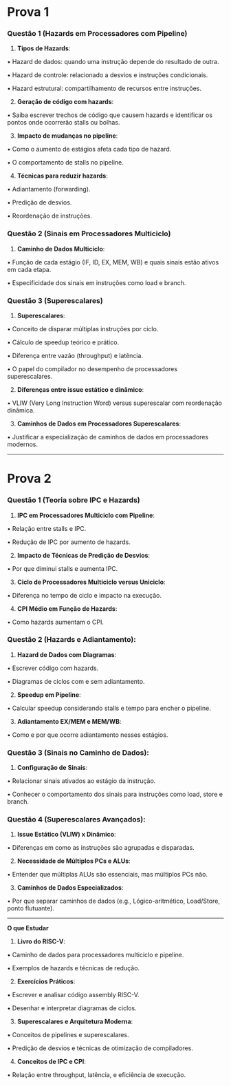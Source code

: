   

# **Prova 1**

### **Questão 1 (Hazards em Processadores com Pipeline)**

1. **Tipos de Hazards**:

• Hazard de dados: quando uma instrução depende do resultado de outra.

• Hazard de controle: relacionado a desvios e instruções condicionais.

• Hazard estrutural: compartilhamento de recursos entre instruções.

2. **Geração de código com hazards**:

• Saiba escrever trechos de código que causem hazards e identificar os pontos onde ocorrerão stalls ou bolhas.

3. **Impacto de mudanças no pipeline**:

• Como o aumento de estágios afeta cada tipo de hazard.

• O comportamento de stalls no pipeline.

4. **Técnicas para reduzir hazards**:

• Adiantamento (forwarding).

• Predição de desvios.

• Reordenação de instruções.

  

### **Questão 2 (Sinais em Processadores Multiciclo)**

  

1. **Caminho de Dados Multiciclo**:

• Função de cada estágio (IF, ID, EX, MEM, WB) e quais sinais estão ativos em cada etapa.

• Especificidade dos sinais em instruções como load e branch.

  

### **Questão 3 (Superescalares)**

1. **Superescalares**:

• Conceito de disparar múltiplas instruções por ciclo.

• Cálculo de speedup teórico e prático.

• Diferença entre vazão (throughput) e latência.

• O papel do compilador no desempenho de processadores superescalares.

2. **Diferenças entre issue estático e dinâmico**:

• VLIW (Very Long Instruction Word) versus superescalar com reordenação dinâmica.

3. **Caminhos de Dados em Processadores Superescalares**:

• Justificar a especialização de caminhos de dados em processadores modernos.

  
---
# **Prova 2**

  

### **Questão 1 (Teoria sobre IPC e Hazards)**

1. **IPC em Processadores Multiciclo com Pipeline**:

• Relação entre stalls e IPC.

• Redução de IPC por aumento de hazards.

2. **Impacto de Técnicas de Predição de Desvios**:

• Por que diminui stalls e aumenta IPC.

3. **Ciclo de Processadores Multiciclo versus Uniciclo**:

• Diferença no tempo de ciclo e impacto na execução.

4. **CPI Médio em Função de Hazards**:

• Como hazards aumentam o CPI.

  

### **Questão 2 (Hazards e Adiantamento):**

  

1. **Hazard de Dados com Diagramas**:

• Escrever código com hazards.

• Diagramas de ciclos com e sem adiantamento.

2. **Speedup em Pipeline**:

• Calcular speedup considerando stalls e tempo para encher o pipeline.

3. **Adiantamento EX/MEM e MEM/WB**:

• Como e por que ocorre adiantamento nesses estágios.

  

### **Questão 3 (Sinais no Caminho de Dados):**

  

1. **Configuração de Sinais**:

• Relacionar sinais ativados ao estágio da instrução.

• Conhecer o comportamento dos sinais para instruções como load, store e branch.

  

### **Questão 4 (Superescalares Avançados):**

  

1. **Issue Estático (VLIW) x Dinâmico**:

• Diferenças em como as instruções são agrupadas e disparadas.

2. **Necessidade de Múltiplos PCs e ALUs**:

• Entender que múltiplas ALUs são essenciais, mas múltiplos PCs não.

3. **Caminhos de Dados Especializados**:

• Por que separar caminhos de dados (e.g., Lógico-aritmético, Load/Store, ponto flutuante).

  ---
  

**O que Estudar**

1. **Livro do RISC-V**:

• Caminho de dados para processadores multiciclo e pipeline.

• Exemplos de hazards e técnicas de redução.

2. **Exercícios Práticos**:

• Escrever e analisar código assembly RISC-V.

• Desenhar e interpretar diagramas de ciclos.

3. **Superescalares e Arquitetura Moderna**:

• Conceitos de pipelines e superescalares.

• Predição de desvios e técnicas de otimização de compiladores.

4. **Conceitos de IPC e CPI**:

• Relação entre throughput, latência, e eficiência de execução.

